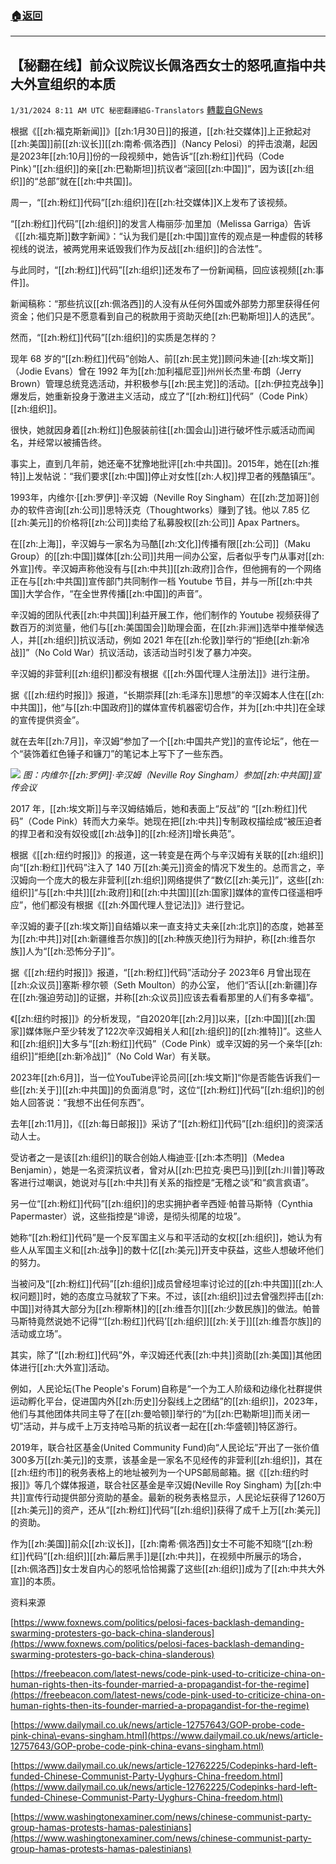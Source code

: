 ###  [:house:返回](README.md)
---


## 【秘翻在线】前众议院议长佩洛西女士的怒吼直指中共大外宣组织的本质
`1/31/2024 8:11 AM UTC 秘密翻譯組G-Translators` [轉載自GNews](https://gnews.org/articles/2268944)

根据《[[zh:福克斯新闻]]》[[zh:1月30日]]的报道，[[zh:社交媒体]]上正掀起对[[zh:美国]]前[[zh:议长]][[zh:南希·佩洛西]]（Nancy Pelosi）的抨击浪潮，起因是2023年[[zh:10月]]份的一段视频中，她告诉“[[zh:粉红]]代码（Code Pink）”[[zh:组织]]的亲[[zh:巴勒斯坦]]抗议者“滚回[[zh:中国]]”，因为该[[zh:组织]]的“总部”就在[[zh:中共国]]。

周一，“[[zh:粉红]]代码”[[zh:组织]]在[[zh:社交媒体]]X上发布了该视频。

“[[zh:粉红]]代码”[[zh:组织]]的发言人梅丽莎·加里加（Melissa Garriga）告诉《[[zh:福克斯]]数字新闻》：“认为我们是[[zh:中国]]宣传的观点是一种虚假的转移视线的说法，被两党用来诋毁我们作为反战[[zh:组织]]的合法性”。

与此同时，“[[zh:粉红]]代码”[[zh:组织]]还发布了一份新闻稿，回应该视频[[zh:事件]]。

新闻稿称：“那些抗议[[zh:佩洛西]]的人没有从任何外国或外部势力那里获得任何资金；他们只是不愿意看到自己的税款用于资助灭绝[[zh:巴勒斯坦]]人的选民”。

然而，“[[zh:粉红]]代码”[[zh:组织]]的实质是怎样的？

现年 68 岁的“[[zh:粉红]]代码”创始人、前[[zh:民主党]]顾问朱迪·[[zh:埃文斯]]（Jodie Evans）曾在 1992 年为[[zh:加利福尼亚]]州州长杰里·布朗（Jerry Brown）管理总统竞选活动，并积极参与[[zh:民主党]]的活动。[[zh:伊拉克战争]]爆发后，她重新投身于激进主义活动，成立了“[[zh:粉红]]代码”（Code Pink）[[zh:组织]]。

很快，她就因身着[[zh:粉红]]色服装前往[[zh:国会山]]进行破坏性示威活动而闻名，并经常以被捕告终。

事实上，直到几年前，她还毫不犹豫地批评[[zh:中共国]]。2015年，她在[[zh:推特]]上发帖说：“我们要求[[zh:中国]]停止对女性[[zh:人权]]捍卫者的残酷镇压”。

1993年，内维尔·[[zh:罗伊]]·辛汉姆（Neville Roy Singham）在[[zh:芝加哥]]创办的软件咨询[[zh:公司]]思特沃克（Thoughtworks）赚到了钱。他以 7.85 亿[[zh:美元]]的价格将[[zh:公司]]卖给了私募股权[[zh:公司]] Apax Partners。

在[[zh:上海]]，辛汉姆与一家名为马酷[[zh:文化]]传播有限[[zh:公司]]（Maku Group）的[[zh:中国]]媒体[[zh:公司]]共用一间办公室，后者似乎专门从事对[[zh:外宣]]传。辛汉姆声称他没有与[[zh:中共]][[zh:政府]]合作，但他拥有的一个网络正在与[[zh:中共国]]宣传部门共同制作一档 Youtube 节目，并与一所[[zh:中共国]]大学合作，“在全世界传播[[zh:中国]]的声音”。

辛汉姆的团队代表[[zh:中共国]]利益开展工作，他们制作的 Youtube 视频获得了数百万的浏览量，他们与[[zh:美国国会]]助理会面，在[[zh:非洲]]选举中推举候选人，并[[zh:组织]]抗议活动，例如 2021 年在[[zh:伦敦]]举行的“拒绝[[zh:新冷战]]”（No Cold War）抗议活动，该活动当时引发了暴力冲突。

辛汉姆的非营利[[zh:组织]]都没有根据《[[zh:外国代理人注册法]]》进行注册。

据《[[zh:纽约时报]]》报道，“长期崇拜[[zh:毛泽东]]思想”的辛汉姆本人住在[[zh:中共国]]，他“与[[zh:中国政府]]的媒体宣传机器密切合作，并为[[zh:中共]]在全球的宣传提供资金”。

就在去年[[zh:7月]]，辛汉姆“参加了一个[[zh:中国共产党]]的宣传论坛”，他在一个“装饰着红色锤子和镰刀”的笔记本上写下了一些东西。


![](ipfs://QmR2QrDJ5VTq9ijrpU5XqFZamBnshsvVL8ELC4qobHkfqH?.png)
*图：内维尔·[[zh:罗伊]]·辛汉姆（Neville Roy Singham）参加[[zh:中共国]]宣传会议*

2017 年，[[zh:埃文斯]]与辛汉姆结婚后，她和表面上“反战”的 “[[zh:粉红]]代码”（Code Pink）转而大力亲华。她现在把[[zh:中共]]专制政权描绘成“被压迫者的捍卫者和没有奴役或[[zh:战争]]的[[zh:经济]]增长典范”。

根据《[[zh:纽约时报]]》的报道，这一转变是在两个与辛汉姆有关联的[[zh:组织]]向“[[zh:粉红]]代码”注入了 140 万[[zh:美元]]资金的情况下发生的。总而言之，辛汉姆向一个庞大的极左非营利[[zh:组织]]网络提供了“数亿[[zh:美元]]”，这些[[zh:组织]]“与[[zh:中共]][[zh:政府]]和[[zh:中共国]][[zh:国家]]媒体的宣传口径遥相呼应”，他们都没有根据《[[zh:外国代理人登记法]]》进行登记。

辛汉姆的妻子[[zh:埃文斯]]自结婚以来一直支持丈夫亲[[zh:北京]]的态度，她甚至为[[zh:中共]]对[[zh:新疆维吾尔族]]的[[zh:种族灭绝]]行为辩护，称[[zh:维吾尔族]]人为“[[zh:恐怖分子]]”。

据《[[zh:纽约时报]]》报道，“[[zh:粉红]]代码”活动分子 2023年6 月曾出现在[[zh:众议员]]塞斯·穆尔顿（Seth Moulton）的办公室， 他们“否认[[zh:新疆]]存在[[zh:强迫劳动]]的证据，并称[[zh:众议员]]应该去看看那里的人们有多幸福”。

《[[zh:纽约时报]]》的分析发现，“自2020年[[zh:2月]]以来，[[zh:中国]][[zh:国家]]媒体账户至少转发了122次辛汉姆相关人和[[zh:组织]]的[[zh:推特]]”。这些人和[[zh:组织]]大多与“[[zh:粉红]]代码”（Code Pink）或辛汉姆的另一个亲华[[zh:组织]]“拒绝[[zh:新冷战]]”（No Cold War）有关联。

2023年[[zh:6月]]，当一位YouTube评论员问[[zh:埃文斯]]“你是否能告诉我们一些[[zh:关于]][[zh:中共国]]的负面消息”时，这位“[[zh:粉红]]代码”[[zh:组织]]的创始人回答说：“我想不出任何东西”。

去年[[zh:11月]]，《[[zh:每日邮报]]》采访了“[[zh:粉红]]代码”[[zh:组织]]的资深活动人士。

受访者之一是该[[zh:组织]]的联合创始人梅迪亚·[[zh:本杰明]]（Medea Benjamin），她是一名资深抗议者，曾对从[[zh:巴拉克·奥巴马]]到[[zh:川普]]等政客进行过嘲讽，她说对与[[zh:中共]]有关系的指控是“无稽之谈”和“疯言疯语”。

另一位“[[zh:粉红]]代码”[[zh:组织]]的忠实拥护者辛西娅·帕普马斯特（Cynthia Papermaster）说，这些指控是“诽谤，是彻头彻尾的垃圾”。

她称“[[zh:粉红]]代码”是一个反军国主义与和平活动的女权[[zh:组织]]，她认为有些人从军国主义和[[zh:战争]]的数十亿[[zh:美元]]开支中获益，这些人想破坏他们的努力。

当被问及“[[zh:粉红]]代码”[[zh:组织]]成员曾经坦率讨论过的[[zh:中共国]][[zh:人权问题]]时，她的态度立马就软了下来。不过，该[[zh:组织]]过去曾强烈抨击[[zh:中国]]对待其大部分为[[zh:穆斯林]]的[[zh:维吾尔]][[zh:少数民族]]的做法。帕普马斯特竟然说她不记得“‘[[zh:粉红]]代码’[[zh:组织]][[zh:关于]][[zh:维吾尔族]]的活动或立场”。

其实，除了“[[zh:粉红]]代码”外，辛汉姆还代表[[zh:中共]]资助[[zh:美国]]其他团体进行[[zh:大外宣]]活动。

例如，人民论坛(The People's Forum)自称是“一个为工人阶级和边缘化社群提供运动孵化平台，促进国内外[[zh:历史]]分裂线上之团结”的[[zh:组织]]，2023年，他们与其他团体共同主导了在[[zh:曼哈顿]]举行的“为[[zh:巴勒斯坦]]而关闭一切”活动，并与成千上万支持哈马斯的抗议者一起在[[zh:华盛顿]]特区游行。

2019年，联合社区基金(United Community Fund)向“人民论坛”开出了一张价值300多万[[zh:美元]]的支票，该基金是一家名不见经传的非营利[[zh:组织]]，其在[[zh:纽约市]]的税务表格上的地址被列为一个UPS邮局邮箱。据《[[zh:纽约时报]]》等几个媒体报道，联合社区基金是辛汉姆(Neville Roy Singham) 为[[zh:中共]]宣传行动提供部分资助的基金。最新的税务表格显示，人民论坛获得了1260万[[zh:美元]]的资产，还从“[[zh:粉红]]代码”[[zh:组织]]获得了成千上万[[zh:美元]]的资助。

作为[[zh:美国]]前众[[zh:议长]]，[[zh:南希·佩洛西]]女士不可能不知晓“[[zh:粉红]]代码”[[zh:组织]][[zh:幕后黑手]]是[[zh:中共]]，在视频中所展示的场合，[[zh:佩洛西]]女士发自内心的怒吼恰恰揭露了这些[[zh:组织]]成为了[[zh:中共大外宣]]的本质。

资料来源

[https://www.foxnews.com/politics/pelosi-faces-backlash-demanding-swarming-protesters-go-back-china-slanderous](https://www.foxnews.com/politics/pelosi-faces-backlash-demanding-swarming-protesters-go-back-china-slanderous)

[https://freebeacon.com/latest-news/code-pink-used-to-criticize-china-on-human-rights-then-its-founder-married-a-propagandist-for-the-regime](https://freebeacon.com/latest-news/code-pink-used-to-criticize-china-on-human-rights-then-its-founder-married-a-propagandist-for-the-regime)

[https://www.dailymail.co.uk/news/article-12757643/GOP-probe-code-pink-china\-evans-singham.html](https://www.dailymail.co.uk/news/article-12757643/GOP-probe-code-pink-china-evans-singham.html)

[https://www.dailymail.co.uk/news/article-12762225/Codepinks-hard-left-funded-Chinese-Communist-Party-Uyghurs-China-freedom.html](https://www.dailymail.co.uk/news/article-12762225/Codepinks-hard-left-funded-Chinese-Communist-Party-Uyghurs-China-freedom.html)

[https://www.washingtonexaminer.com/news/chinese-communist-party-group-hamas-protests-hamas-palestinians](https://www.washingtonexaminer.com/news/chinese-communist-party-group-hamas-protests-hamas-palestinians)

